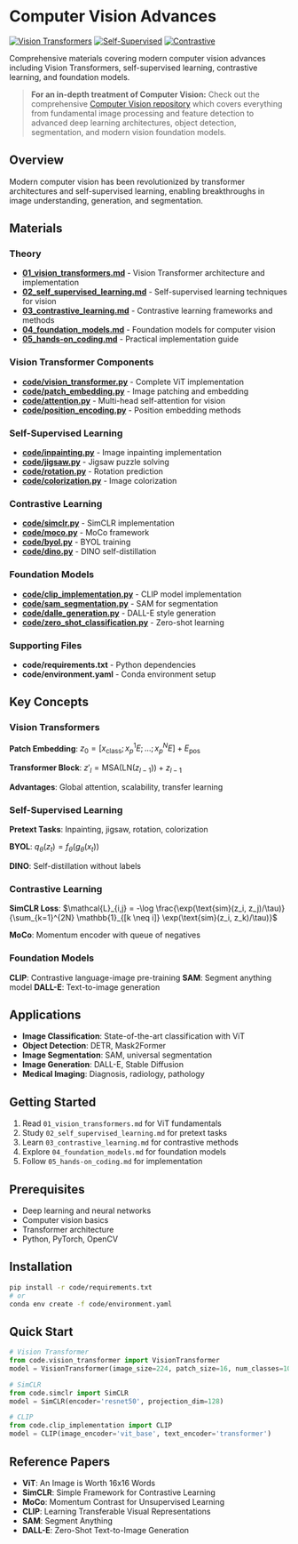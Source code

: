 # Computer Vision Advances

[![Vision Transformers](https://img.shields.io/badge/ViT-Vision%20Transformers-blue.svg)](https://en.wikipedia.org/wiki/Vision_transformer)
[![Self-Supervised](https://img.shields.io/badge/Self--Supervised-Learning-green.svg)](https://en.wikipedia.org/wiki/Self-supervised_learning)
[![Contrastive](https://img.shields.io/badge/Contrastive-Learning-purple.svg)](https://en.wikipedia.org/wiki/Contrastive_learning)

Comprehensive materials covering modern computer vision advances including Vision Transformers, self-supervised learning, contrastive learning, and foundation models.

> **For an in-depth treatment of Computer Vision:** Check out the comprehensive [Computer Vision repository](https://github.com/darinz/CV) which covers everything from fundamental image processing and feature detection to advanced deep learning architectures, object detection, segmentation, and modern vision foundation models.

## Overview

Modern computer vision has been revolutionized by transformer architectures and self-supervised learning, enabling breakthroughs in image understanding, generation, and segmentation.

## Materials

### Theory
- **[01_vision_transformers.md](01_vision_transformers.md)** - Vision Transformer architecture and implementation
- **[02_self_supervised_learning.md](02_self_supervised_learning.md)** - Self-supervised learning techniques for vision
- **[03_contrastive_learning.md](03_contrastive_learning.md)** - Contrastive learning frameworks and methods
- **[04_foundation_models.md](04_foundation_models.md)** - Foundation models for computer vision
- **[05_hands-on_coding.md](05_hands-on_coding.md)** - Practical implementation guide

### Vision Transformer Components
- **[code/vision_transformer.py](code/vision_transformer.py)** - Complete ViT implementation
- **[code/patch_embedding.py](code/patch_embedding.py)** - Image patching and embedding
- **[code/attention.py](code/attention.py)** - Multi-head self-attention for vision
- **[code/position_encoding.py](code/position_encoding.py)** - Position embedding methods

### Self-Supervised Learning
- **[code/inpainting.py](code/inpainting.py)** - Image inpainting implementation
- **[code/jigsaw.py](code/jigsaw.py)** - Jigsaw puzzle solving
- **[code/rotation.py](code/rotation.py)** - Rotation prediction
- **[code/colorization.py](code/colorization.py)** - Image colorization

### Contrastive Learning
- **[code/simclr.py](code/simclr.py)** - SimCLR implementation
- **[code/moco.py](code/moco.py)** - MoCo framework
- **[code/byol.py](code/byol.py)** - BYOL training
- **[code/dino.py](code/dino.py)** - DINO self-distillation

### Foundation Models
- **[code/clip_implementation.py](code/clip_implementation.py)** - CLIP model implementation
- **[code/sam_segmentation.py](code/sam_segmentation.py)** - SAM for segmentation
- **[code/dalle_generation.py](code/dalle_generation.py)** - DALL-E style generation
- **[code/zero_shot_classification.py](code/zero_shot_classification.py)** - Zero-shot learning

### Supporting Files
- **code/requirements.txt** - Python dependencies
- **code/environment.yaml** - Conda environment setup

## Key Concepts

### Vision Transformers
**Patch Embedding**: $z_0 = [x_{\text{class}}; x_p^1 E; \ldots; x_p^N E] + E_{\text{pos}}$

**Transformer Block**: $z'_l = \text{MSA}(\text{LN}(z_{l-1})) + z_{l-1}$

**Advantages**: Global attention, scalability, transfer learning

### Self-Supervised Learning
**Pretext Tasks**: Inpainting, jigsaw, rotation, colorization

**BYOL**: $q_\theta(z_t) = f_\theta(g_\theta(x_t))$

**DINO**: Self-distillation without labels

### Contrastive Learning
**SimCLR Loss**: $\mathcal{L}_{i,j} = -\log \frac{\exp(\text{sim}(z_i, z_j)/\tau)}{\sum_{k=1}^{2N} \mathbb{1}_{[k \neq i]} \exp(\text{sim}(z_i, z_k)/\tau)}$

**MoCo**: Momentum encoder with queue of negatives

### Foundation Models
**CLIP**: Contrastive language-image pre-training
**SAM**: Segment anything model
**DALL-E**: Text-to-image generation

## Applications

- **Image Classification**: State-of-the-art classification with ViT
- **Object Detection**: DETR, Mask2Former
- **Image Segmentation**: SAM, universal segmentation
- **Image Generation**: DALL-E, Stable Diffusion
- **Medical Imaging**: Diagnosis, radiology, pathology

## Getting Started

1. Read `01_vision_transformers.md` for ViT fundamentals
2. Study `02_self_supervised_learning.md` for pretext tasks
3. Learn `03_contrastive_learning.md` for contrastive methods
4. Explore `04_foundation_models.md` for foundation models
5. Follow `05_hands-on_coding.md` for implementation

## Prerequisites

- Deep learning and neural networks
- Computer vision basics
- Transformer architecture
- Python, PyTorch, OpenCV

## Installation

```bash
pip install -r code/requirements.txt
# or
conda env create -f code/environment.yaml
```

## Quick Start

```python
# Vision Transformer
from code.vision_transformer import VisionTransformer
model = VisionTransformer(image_size=224, patch_size=16, num_classes=1000)

# SimCLR
from code.simclr import SimCLR
model = SimCLR(encoder='resnet50', projection_dim=128)

# CLIP
from code.clip_implementation import CLIP
model = CLIP(image_encoder='vit_base', text_encoder='transformer')
```

## Reference Papers

- **ViT**: An Image is Worth 16x16 Words
- **SimCLR**: Simple Framework for Contrastive Learning
- **MoCo**: Momentum Contrast for Unsupervised Learning
- **CLIP**: Learning Transferable Visual Representations
- **SAM**: Segment Anything
- **DALL-E**: Zero-Shot Text-to-Image Generation 